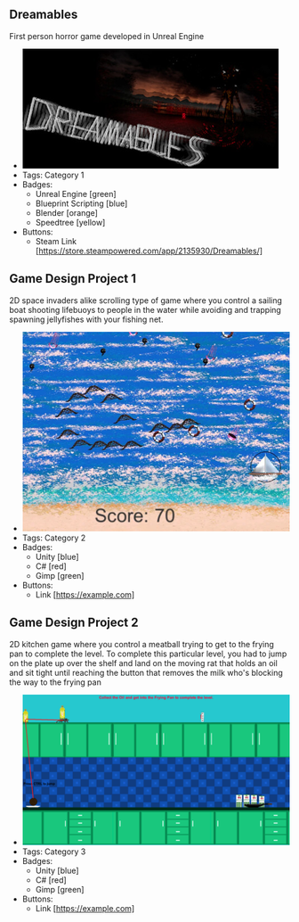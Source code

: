 ## Dreamables
First person horror game developed in Unreal Engine
- ![DreamablesHeader](../assets/header.jpg)
- Tags: Category 1
- Badges:
  - Unreal Engine [green]
  - Blueprint Scripting [blue]
  - Blender [orange]
  - Speedtree [yellow]
- Buttons:
  - Steam Link [https://store.steampowered.com/app/2135930/Dreamables/]

## Game Design Project 1
2D space invaders alike scrolling type of game where you control a sailing boat shooting lifebuoys to people in the water while avoiding and trapping spawning jellyfishes with your fishing net.
- ![600x200](../assets/beachon.PNG)
- Tags: Category 2
- Badges:
  - Unity [blue]
  - C# [red]
  - Gimp [green]
- Buttons:
  - Link [https://example.com]

## Game Design Project 2
2D kitchen game where you control a meatball trying to get to the frying pan to complete the level. To complete this particular level, you had to jump on the plate up over the shelf and land on the moving rat that holds an oil and sit tight until reaching the button that removes the milk who's blocking the way to the frying pan
- ![600x200](../assets/Kitchengame.png)
- Tags: Category 3
- Badges:
  - Unity [blue]
  - C# [red]
  - Gimp [green]
- Buttons:
  - Link [https://example.com]